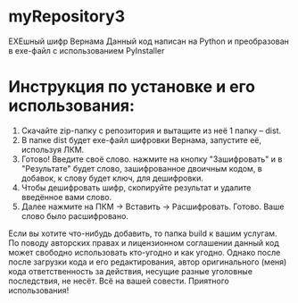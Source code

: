 # myRepository3
EXEшный шифр Вернама
Данный код написан на Python и преобразован в exe-файл с использованием PyInstaller
# Инструкция по установке и его использования:
1. Скачайте zip-папку с репозитория и вытащите из неё 1 папку – dist.
2. В папке dist будет exe-файл шифровки Вернама, запустите её, используя ЛКМ.
3. Готово! Введите своё слово. нажмите на кнопку "Зашифровать" и в "Результате" будет слово, зашифрованное двоичным кодом, в добавок, к слову будет ключ, для дешифровки.
4. Чтобы дешифровать шифр, скопируйте результат и удалите введённое вами слово.
5. Далее нажмите на ПКМ -> Вставить -> Расшифровать. Готово. Ваше слово было расшифровано.



Если вы хотите что-нибудь добавить, то папка build к вашим услугам.
По поводу авторских правах и лицензионном соглашении данный код может свободно использовать кто-угодно и как угодно. Однако после после загрузки кода и его редактирования, автор оригинального (меня) кода ответственность за действия, несущие разные уголовные последствия, не несёт. Всё на вашей совести. Приятного использования! 
